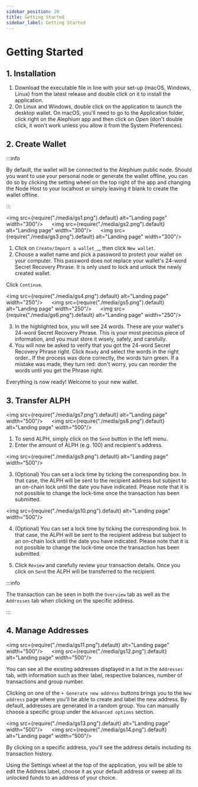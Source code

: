 ```yaml
---
sidebar_position: 20
title: Getting Started
sidebar_label: Getting Started
---
```


# Getting Started

## 1. Installation 

1. Download the executable file in line with your set-up (macOS, Windows, Linux) from the latest release and double click on it to install the application.
2. On Linux and Windows, double click on the application to launch the desktop wallet. On macOS, you'll need to go to the Application folder, click right on the Alephium app and then click on _Open_ (don't double click, it won't work unless you allow it from the System Preferences).

## 2. Create Wallet 

:::info

By default, the wallet will be connected to the Alephium public node. Should you want to use your personal node or generate the wallet offline, you can do so by clicking the setting wheel on the top right of the app and changing the Node Host to your localhost or simply leaving it blank to create the wallet offline.

:::

<img src={require("./media/gs1.png").default} alt="Landing page" width="300"/> 
&nbsp;&nbsp;&nbsp;&nbsp;
<img src={require("./media/gs2.png").default} alt="Landing page" width="300"/>
&nbsp;&nbsp;&nbsp;&nbsp;
<img src={require("./media/gs3.png").default} alt="Landing page" width="300"/>

1. Click on `Create/Import a wallet_`_, then click `New wallet`.
2. Choose a wallet name and pick a password to protect your wallet on your computer. This password does not replace your wallet's 24-word Secret Recovery Phrase. It is only used to lock and unlock the newly created wallet. 

  Click `Continue`. 

<img src={require("./media/gs4.png").default} alt="Landing page" width="250"/> 
&nbsp;&nbsp;&nbsp;&nbsp;
<img src={require("./media/gs5.png").default} alt="Landing page" width="250"/> 
&nbsp;&nbsp;&nbsp;&nbsp;
<img src={require("./media/gs6.png").default} alt="Landing page" width="250"/>

3. In the highlighted box, you will see 24 words. These are your wallet's 24-word Secret Recovery Phrase. This is your most precious piece of information, and you must store it wisely, safely, and carefully.
4. You will now be asked to verify that you got the 24-word Secret Recovery Phrase right. Click `Ready` and select the words in the right order.. If the process was done correctly, the words turn green. If a mistake was made, they turn red: don't worry, you can reorder the words until you get the Phrase right.

Everything is now ready! Welcome to your new wallet. 

## 3. Transfer ALPH

<img src={require("./media/gs7.png").default} alt="Landing page" width="500"/>
&nbsp;&nbsp;&nbsp;&nbsp;
<img src={require("./media/gs8.png").default} alt="Landing page" width="500"/>

1. To send ALPH, simply click on the `Send` button in the left menu.
2. Enter the amount of ALPH (e.g. 100) and recipient's address.

<img src={require("./media/gs9.png").default} alt="Landing page" width="500"/>

3. (Optional) You can set a lock time by ticking the corresponding box. In that case, the ALPH will be sent to the recipient address but subject to an on-chain lock until the date you have indicated. Please note that it is not possible to change the lock-time once the transaction has been submitted.

<img src={require("./media/gs10.png").default} alt="Landing page" width="500"/>

4. (Optional) You can set a lock time by ticking the corresponding box. In that case, the ALPH will be sent to the recipient address but subject to an on-chain lock until the date you have indicated. Please note that it is not possible to change the lock-time once the transaction has been submitted.

5. Click `Review` and carefully review your transaction details. Once you click on `Send` the ALPH will be transferred to the recipient.

:::info

The transaction can be seen in both the `Overview` tab as well as the `Addresses` tab when clicking on the specific address.

:::

## 4. Manage Addresses

<img src={require("./media/gs11.png").default} alt="Landing page" width="500"/>
&nbsp;&nbsp;&nbsp;&nbsp;
<img src={require("./media/gs12.png").default} alt="Landing page" width="500"/>

You can see all the existing addresses displayed in a list in the `Addresses` tab, with information such as their label, respective balances, number of transactions and group number. 

Clicking on one of the `+ Generate new address` buttons brings you to the `New address` page where you'll be able to create and label the new address. By default, addresses are generated in a random group. You can manually choose a specific group under the `Advanced options` section.

<img src={require("./media/gs13.png").default} alt="Landing page" width="500"/> 
&nbsp;&nbsp;&nbsp;&nbsp;
<img src={require("./media/gs14.png").default} alt="Landing page" width="500"/>

By clicking on a specific address, you'll see the address details including its transaction history.

Using the Settings wheel at the top of the application, you will be able to edit the Address label, choose it as your default address or sweep all its unlocked funds to an address of your choice.













